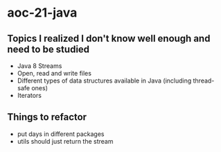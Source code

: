 # aoc-21-java

## Topics I realized I don't know well enough and need to be studied
* Java 8 Streams
* Open, read and write files
* Different types of data structures available in Java (including thread-safe ones)
* Iterators

## Things to refactor
* put days in different packages
* utils should just return the stream